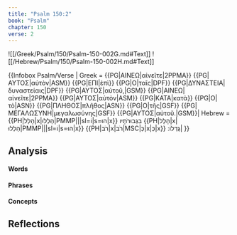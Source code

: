 ```yaml
---
title: "Psalm 150:2"
book: "Psalm"
chapter: 150
verse: 2
---
```

![[/Greek/Psalm/150/Psalm-150-002G.md#Text]]
![[/Hebrew/Psalm/150/Psalm-150-002H.md#Text]]

{{Infobox Psalm/Verse |
  Greek = {{PG|ΑΙΝΕΩ|αἰνεῖτε|2PPMA}} {{PG|ΑΥΤΟΣ|αὐτὸν|ASM}} {{PG|ΕΠΙ|ἐπὶ}} {{PG|Ο|ταῖς|DPF}} {{PG|ΔΥΝΑΣΤΕΙΑ|δυναστείαις|DPF}} {{PG|ΑΥΤΟΣ|αὐτοῦ,|GSM}} {{PG|ΑΙΝΕΩ|αἰνεῖτε|2PPMA}} {{PG|ΑΥΤΟΣ|αὐτὸν|ASM}} {{PG|ΚΑΤΑ|κατὰ}} {{PG|Ο|τὸ|ASN}} {{PG|ΠΛΗΘΟΣ|πλῆθος|ASN}} {{PG|Ο|τῆς|GSF}} {{PG|ΜΕΓΑΛΩΣΥΝΗ|μεγαλωσύνης|GSF}} {{PG|ΑΥΤΟΣ|αὐτοῦ.|GSM}}|
  Hebrew = {{PH|הָלַל|x|הַלְלוּ|PMMP|||sl=וֹ|s=הוּ|x}}
בִגְבוּרֹתָיו
{{PH|הָלַל|x|הַלְלוּ|PMMP|||sl=וֹ|s=הוּ|x}}
{{PH|רֹב|x|רֹב|MSC|כְּ|x|כְּ|x}}
גֻּדְלוֹ
׃|
}}

## Analysis

#### Words

#### Phrases

#### Concepts

## Reflections
